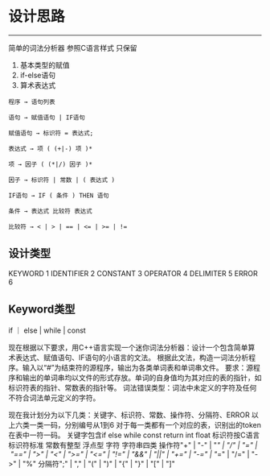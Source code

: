 # 设计思路
---
简单的词法分析器
参照C语言样式
只保留
1. 基本类型的赋值
2. if-else语句
3. 算术表达式

```
程序 → 语句列表

语句 → 赋值语句 | IF语句

赋值语句 → 标识符 = 表达式;

表达式 → 项 ( (+|-) 项 )*

项 → 因子 ( (*|/) 因子 )*

因子 → 标识符 | 常数 | ( 表达式 )

IF语句 → IF ( 条件 ) THEN 语句

条件 → 表达式 比较符 表达式

比较符 → < | > | == | <= | >= | !=
```

## 设计类型
KEYWORD 1
IDENTIFIER 2
CONSTANT 3
OPERATOR 4
DELIMITER 5
ERROR 6


## Keyword类型
if ｜ else | while | const 



现在根据以下要求，用C++语言实现一个迷你词法分析器：设计一个包含简单算术表达式、赋值语句、IF语句的小语言的文法。
根据此文法，构造一词法分析程序。输入以“#”为结束符的源程序，输出为各类单词表和单词串文件。
要求：源程序和输出的单词串均以文件的形式存放。单词的自身值均为其对应的表的指针，如标识符表的指针、常数表的指针等。
词法错误类型：词法中未定义的字符及任何不符合词法单元定义的字符。

现在我计划分为以下几类：关键字、标识符、常数、操作符、分隔符、ERROR
以上六类一类一码，分别编号从1到6
对于每一类都有一个对应的表，识别出的token在表中一符一码。
关键字包含if else while const return int float
标识符按C语言标识符标准
常数有整型 浮点型 字符 字符串四类
操作符"+" | "-" | "*" | "/" | "=" | "==" | ">" | "<" | ">=" | "<=" | "!=" | "&&" | "||" | "+=" | "-=" | "*=" | "/=" | "->" | "%"
分隔符";" | "," | "(" | ")" | "{" | "}" | "[" | "]"